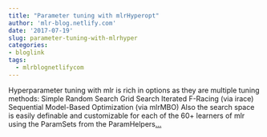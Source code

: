 ```yaml
---
title: "Parameter tuning with mlrHyperopt"
author: 'mlr-blog.netlify.com'
date: '2017-07-19'
slug: parameter-tuning-with-mlrhyper
categories:
- bloglink
tags:
  - mlrblognetlifycom
---
```


Hyperparameter tuning with mlr is rich in options as they are multiple tuning methods: Simple Random Search Grid Search Iterated F-Racing (via irace) Sequential Model-Based Optimization (via mlrMBO) Also the search space is easily definable and customizable for each of the 60+ learners of mlr using the ParamSets from the ParamHelpers[... <i class="fas fa-external-link-alt"></i>](https://mlr-blog.netlify.com/post/2017-07-19-parameter-tuning-with-mlrhyperopt/)

